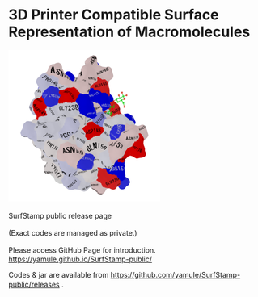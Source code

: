 # 3D Printer Compatible Surface Representation of Macromolecules

![example](https://raw.githubusercontent.com/yamule/SurfStamp-public/master/docs/img/isoelectricpoint_s.png)　　

SurfStamp public release page 　　

(Exact codes are managed as private.)　　

Please access GitHub Page for introduction.　
https://yamule.github.io/SurfStamp-public/

Codes & jar are available from 
https://github.com/yamule/SurfStamp-public/releases
.　　
